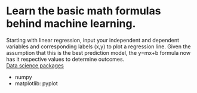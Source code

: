 # Learn the basic math formulas behind machine learning.  
Starting with linear regression, input your independent and dependent variables and corresponding labels (x,y) to plot a regression line.  Given the assumption that this is the best prediction model, the y=mx+b formula now has it respective values to determine outcomes.
<br />
<a href="https://www.anaconda.com/">Data science packages</a>
- numpy
- matplotlib: pyplot

